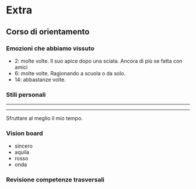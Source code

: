 # Extra
## Corso di orientamento

### Emozioni che abbiamo vissuto

- 2: molte volte. Il suo apice dopo una sciata. Ancora di più se fatta con amici
- 6: molte volte. Ragionando a scuola o da solo.
- 14: abbastanze volte.

### Stili personali

---
---

Sfruttare al meglio il mio tempo.

### Vision board

- sincero
- aquila
- rosso
- onda

### Revisione competenze trasversali

